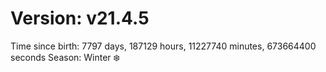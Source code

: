 # Version: v21.4.5
Time since birth: 7797 days, 187129 hours, 11227740 minutes, 673664400 seconds
Season: Winter ❄️

